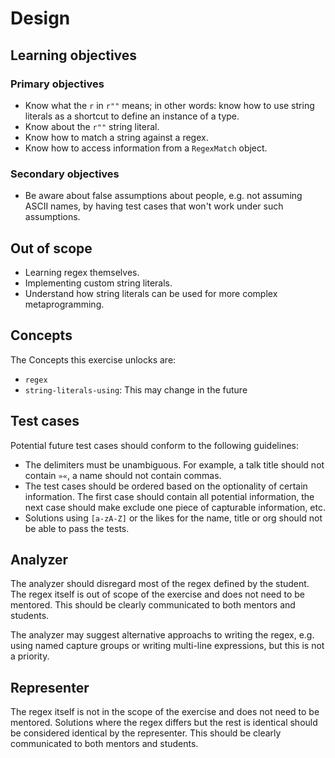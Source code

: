 # Design

## Learning objectives

### Primary objectives

- Know what the `r` in `r""` means; in other words: know how to use string literals as a shortcut to define an instance of a type.
- Know about the `r""` string literal.
- Know how to match a string against a regex.
- Know how to access information from a `RegexMatch` object.

### Secondary objectives

- Be aware about false assumptions about people, e.g. not assuming ASCII names, by having test cases that won't work under such assumptions.

## Out of scope

- Learning regex themselves.
- Implementing custom string literals.
- Understand how string literals can be used for more complex metaprogramming.

## Concepts

The Concepts this exercise unlocks are:

- `regex`
- `string-literals-using`: This may change in the future

## Test cases

Potential future test cases should conform to the following guidelines:

- The delimiters must be unambiguous. For example, a talk title should not contain `»«`, a name should not contain commas.
- The test cases should be ordered based on the optionality of certain information. The first case should contain all potential information, the next case should make exclude one piece of capturable information, etc.
- Solutions using `[a-zA-Z]` or the likes for the name, title or org should not be able to pass the tests.


## Analyzer

The analyzer should disregard most of the regex defined by the student.
The regex itself is out of scope of the exercise and does not need to be mentored.
This should be clearly communicated to both mentors and students.

The analyzer may suggest alternative approachs to writing the regex, e.g. using named capture groups or writing multi-line expressions, but this is not a priority.

## Representer

The regex itself is not in the scope of the exercise and does not need to be mentored.
Solutions where the regex differs but the rest is identical should be considered identical by the representer.
This should be clearly communicated to both mentors and students.
